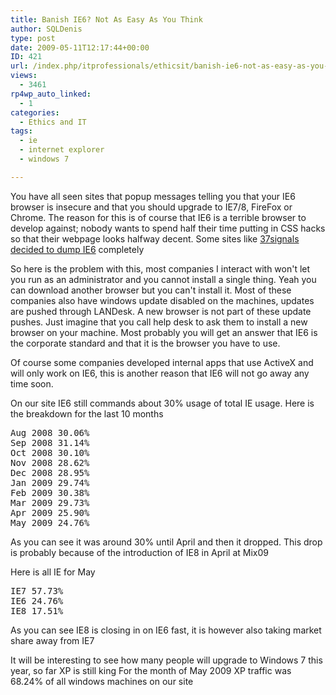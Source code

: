 ```yaml
---
title: Banish IE6? Not As Easy As You Think
author: SQLDenis
type: post
date: 2009-05-11T12:17:44+00:00
ID: 421
url: /index.php/itprofessionals/ethicsit/banish-ie6-not-as-easy-as-you-think/
views:
  - 3461
rp4wp_auto_linked:
  - 1
categories:
  - Ethics and IT
tags:
  - ie
  - internet explorer
  - windows 7

---
```

You have all seen sites that popup messages telling you that your IE6 browser is insecure and that you should upgrade to IE7/8, FireFox or Chrome. The reason for this is of course that IE6 is a terrible browser to develop against; nobody wants to spend half their time putting in CSS hacks so that their webpage looks halfway decent. Some sites like [37signals decided to dump IE6][1] completely 

So here is the problem with this, most companies I interact with won't let you run as an administrator and you cannot install a single thing. Yeah you can download another browser but you can't install it. Most of these companies also have windows update disabled on the machines, updates are pushed through LANDesk. A new browser is not part of these update pushes. Just imagine that you call help desk to ask them to install a new browser on your machine. Most probably you will get an answer that IE6 is the corporate standard and that it is the browser you have to use.

Of course some companies developed internal apps that use ActiveX and will only work on IE6, this is another reason that IE6 will not go away any time soon.

On our site IE6 still commands about 30% usage of total IE usage. Here is the breakdown for the last 10 months

<pre>Aug 2008 30.06%
Sep 2008 31.14%
Oct 2008 30.10%
Nov 2008 28.62%
Dec 2008 28.95%
Jan 2009 29.74%
Feb 2009 30.38%
Mar 2009 29.73%
Apr 2009 25.90%
May 2009 24.76%</pre>

As you can see it was around 30% until April and then it dropped. This drop is probably because of the introduction of IE8 in April at Mix09

Here is all IE for May

<pre>IE7 57.73%	
IE6 24.76%	
IE8 17.51%</pre>

As you can see IE8 is closing in on IE6 fast, it is however also taking market share away from IE7

It will be interesting to see how many people will upgrade to Windows 7 this year, so far XP is still king For the month of May 2009 XP traffic was 68.24% of all windows machines on our site

 [1]: http://37signals.blogs.com/products/2008/07/basecamp-phasin.html